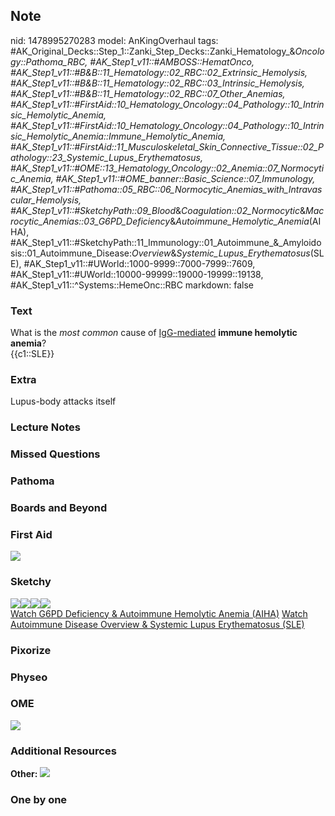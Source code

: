 ## Note
nid: 1478995270283
model: AnKingOverhaul
tags: #AK_Original_Decks::Step_1::Zanki_Step_Decks::Zanki_Hematology_&_Oncology::Pathoma_RBC, #AK_Step1_v11::#AMBOSS::HematOnco, #AK_Step1_v11::#B&B::11_Hematology::02_RBC::02_Extrinsic_Hemolysis, #AK_Step1_v11::#B&B::11_Hematology::02_RBC::03_Intrinsic_Hemolysis, #AK_Step1_v11::#B&B::11_Hematology::02_RBC::07_Other_Anemias, #AK_Step1_v11::#FirstAid::10_Hematology_Oncology::04_Pathology::10_Intrinsic_Hemolytic_Anemia, #AK_Step1_v11::#FirstAid::10_Hematology_Oncology::04_Pathology::10_Intrinsic_Hemolytic_Anemia::Immune_Hemolytic_Anemia, #AK_Step1_v11::#FirstAid::11_Musculoskeletal_Skin_Connective_Tissue::02_Pathology::23_Systemic_Lupus_Erythematosus, #AK_Step1_v11::#OME::13_Hematology_Oncology::02_Anemia::07_Normocytic_Anemia, #AK_Step1_v11::#OME_banner::Basic_Science::07_Immunology, #AK_Step1_v11::#Pathoma::05_RBC::06_Normocytic_Anemias_with_Intravascular_Hemolysis, #AK_Step1_v11::#SketchyPath::09_Blood_&_Coagulation::02_Normocytic_&_Macrocytic_Anemias::03_G6PD_Deficiency_&_Autoimmune_Hemolytic_Anemia_(AIHA), #AK_Step1_v11::#SketchyPath::11_Immunology::01_Autoimmune_&_Amyloidosis::01_Autoimmune_Disease:_Overview_&_Systemic_Lupus_Erythematosus_(SLE), #AK_Step1_v11::#UWorld::1000-9999::7000-7999::7609, #AK_Step1_v11::#UWorld::10000-99999::19000-19999::19138, #AK_Step1_v11::^Systems::HemeOnc::RBC
markdown: false

### Text
<div>
  What is the <i>most common</i> cause of <u>IgG-mediated</u>
  <b>immune hemolytic anemia</b>?
</div>
<div>
  {{c1::SLE}}
</div>

### Extra
Lupus-body attacks itself

### Lecture Notes


### Missed Questions


### Pathoma


### Boards and Beyond


### First Aid
<img src="tmpDjKAtL.png">

### Sketchy
<div><img src=
"Screen%20Shot%202020-02-12%20at%203.50.26%20PM.JPG"><img src=
"Screen%20Shot%202020-02-12%20at%203.50.19%20PM.JPG"><img src=
"Zoverall%20picture%20(73)_1566160514431.JPG"><img src=
"zOverall%20picture%20(28)_1566160514431.jpg"></div><a href=
"https://dashboard.sketchy.com/study/medical/courses/medical-pathophysiology/units/medical-pathophysiology-blood-coagulation/videos/medical-pathophysiology-blood-and-coagulation-normocytic-and-macrocytic-anemias-g6pd-deficiency-and-autoimmune-hemolytic-anemia-aiha?utm_source=anki&utm_medium=partnership&utm_campaign=february_update&utm_content=medical">Watch
G6PD Deficiency & Autoimmune Hemolytic Anemia (AIHA)</a> <a href=
"https://dashboard.sketchy.com/study/medical/courses/medical-pathophysiology/units/medical-pathophysiology-blood-coagulation/videos/medical-pathophysiology-blood-and-coagulation-normocytic-and-macrocytic-anemias-g6pd-deficiency-and-autoimmune-hemolytic-anemia-aiha?utm_source=anki&utm_medium=partnership&utm_campaign=february_update&utm_content=medical">
Watch Autoimmune Disease Overview & Systemic Lupus Erythematosus
(SLE)</a>

### Pixorize


### Physeo


### OME
<div class="ome-widget">
  <a href=
  "https://onlinemeded.org/spa/immunology?ref=anki"><img src=
  "_OME_AnkiFlashcards_Topic_3.png"></a>
</div>

### Additional Resources
<b>Other:</b> <img src="tmpCZ4FXy.png">

### One by one


